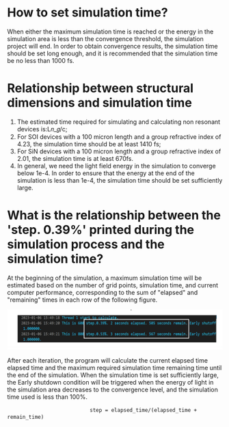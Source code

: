 
# How to set simulation time? 

<div class="text-justify">
When either the maximum simulation time is reached or the energy in the simulation area is less than the convergence threshold, the simulation project will end. In order to obtain convergence results, the simulation time should be set long enough, and it is recommended that the simulation time be no less than 1000 fs.
</div>

# Relationship between structural dimensions and simulation time

<div class="text-justify">

1. The estimated time required for simulating and calculating non resonant devices is:L𝑛_𝑔/c;
2. For SOI devices with a 100 micron length and a group refractive index of 4.23, the simulation time should be at least 1410 fs;
3. For SiN devices with a 100 micron length and a group refractive index of 2.01, the simulation time is at least 670fs.
4. In general, we need the light field energy in the simulation to converge below 1e-4. In order to ensure that the energy at the end of the simulation is less than 1e-4, the simulation time should be set sufficiently large.

</div>

# What is the relationship between the 'step. 0.39%' printed during the simulation process and the simulation time?

<div class="text-justify">
At the beginning of the simulation, a maximum simulation time will be estimated based on the number of grid points, simulation time, and current computer performance, corresponding to the sum of "elapsed" and "remaining" times in each row of the following figure. 

![](./img/early_shutoff.png) 

After each iteration, the program will calculate the current elapsed time elapsed time and the maximum required simulation time remaining time until the end of the simulation. When the simulation time is set sufficiently large, the Early shutdown condition will be triggered when the energy of light in the simulation area decreases to the convergence level, and the simulation time used is less than 100%.
                               
                               step = elapsed_time/(elapsed_time + remain_time)            
</div>